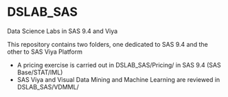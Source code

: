 # DSLAB_SAS
Data Science Labs in SAS 9.4 and Viya


This repository contains two folders, one dedicated to SAS 9.4 and the other to SAS Viya Platform

* A pricing exercise is carried out in DSLAB_SAS/Pricing/ in SAS 9.4 (SAS Base/STAT/IML)
* SAS Viya and Visual Data Mining and Machine Learning are reviewed in DSLAB_SAS/VDMML/

